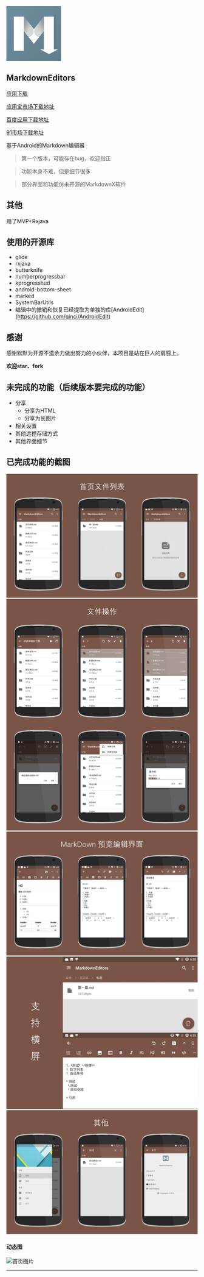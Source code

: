 ![首页列表](image/logo.png)
## MarkdownEditors
[应用下载](http://fir.im/mde)

[应用宝市场下载地址](http://android.app.qq.com/myapp/detail.htm?apkName=ren.qinc.markdowneditors)

[百度应用下载地址](http://shouji.baidu.com/software/9609110.html)

[91市场下载地址](http://apk.91.com/Soft/Android/ren.qinc.markdowneditors-1-0.1.html)

基于Android的Markdown编辑器

> 第一个版本，可能存在bug，欢迎指正

> 功能本身不难，但是细节很多

> 部分界面和功能仿未开源的MarkdownX软件

其他
---
用了MVP+Rxjava


使用的开源库
---
* glide
* rxjava
* butterknife
* numberprogressbar
* kprogresshud
* android-bottom-sheet
* marked
* SystemBarUtils
* 编辑中的撤销和恢复已经提取为单独的库[AndroidEdit] (https://github.com/qinci/AndroidEdit)

感谢
---
感谢默默为开源不遗余力做出努力的小伙伴，本项目是站在巨人的肩膀上。

**欢迎star、fork**

未完成的功能（后续版本要完成的功能）
---

* 分享
	* 分享为HTML
	* 分享为长图片
* 相关设置
* 其他远程存储方式
* 其他界面细节

已完成功能的截图
---
![Image](image/image_new_01.jpg)
![Image](image/image_new_02.jpg)
![Image](image/image_new_05.jpg)
![Image](image/image_new_03.jpg)
![Image](image/image_new_04.jpg)
 

#### 动态图

![首页图片](image/markdown.gif)

---

